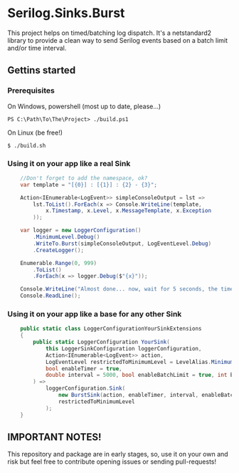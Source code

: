 # Serilog.Sinks.Burst

This project helps on timed/batching log dispatch.
It's a netstandard2 library to provide a clean way to send Serilog events based on a batch limit and/or time interval.

## Gettins started

### Prerequisites
On Windows, powershell (most up to date, please...)
```
PS C:\Path\To\The\Project> ./build.ps1
```

On Linux (be free!)
```
$ ./build.sh
```

### Using it on your app like a real Sink
```csharp
	//Don't forget to add the namespace, ok?
	var template = "[{0}] : [{1}] : {2} - {3}";

	Action<IEnumerable<LogEvent>> simpleConsoleOutput = lst =>
		lst.ToList().ForEach(x => Console.WriteLine(template, 
			x.Timestamp, x.Level, x.MessageTemplate, x.Exception
		));

	var logger = new LoggerConfiguration()
		.MinimumLevel.Debug()
		.WriteTo.Burst(simpleConsoleOutput, LogEventLevel.Debug)
		.CreateLogger();

	Enumerable.Range(0, 999)
		.ToList()
		.ForEach(x => logger.Debug($"{x}"));

	Console.WriteLine("Almost done... now, wait for 5 seconds, the time will be fired and messages will pop down here!");
	Console.ReadLine();
```

### Using it on your app like a base for any other Sink
```csharp
	public static class LoggerConfigurationYourSinkExtensions
    {
        public static LoggerConfiguration YourSink(
            this LoggerSinkConfiguration loggerConfiguration, 
            Action<IEnumerable<LogEvent>> action, 
            LogEventLevel restrictedToMinimumLevel = LevelAlias.Minimum,
            bool enableTimer = true,
            double interval = 5000, bool enableBatchLimit = true, int batchLimit = 100
        ) => 
            loggerConfiguration.Sink(
                new BurstSink(action, enableTimer, interval, enableBatchLimit, batchLimit), 
                restrictedToMinimumLevel
            );
    }
```

## IMPORTANT NOTES!
This repository and package are in early stages, so, use it on your own and risk but feel free to contribute opening issues or sending pull-requests!